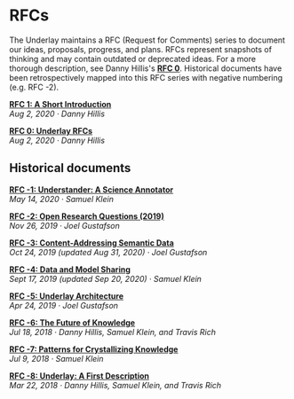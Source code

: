 # RFCs

The Underlay maintains a RFC (Request for Comments) series to document our ideas, proposals, progress, and plans. RFCs represent snapshots of thinking and may contain outdated or deprecated ideas. For a more thorough description, see Danny Hillis's [**RFC 0**](https://www.underlay.org/pub/urfcs). Historical documents have been retrospectively mapped into this RFC series with negative numbering (e.g. RFC -2).

[**RFC 1: A Short Introduction**](https://notes.knowledgefutures.org/pub/underlay-short-intro)
<br/>*Aug 2, 2020 · Danny Hillis*

[**RFC 0: Underlay RFCs**](https://notes.knowledgefutures.org/pub/urfcs/release/1)
<br/>*Aug 2, 2020 · Danny Hillis*

## Historical documents

[**RFC -1: Understander: A Science Annotator**](https://notes.knowledgefutures.org/pub/annotator/release/2)
<br/>*May 14, 2020 · Samuel Klein* 

[**RFC -2: Open Research Questions (2019)**](https://notes.knowledgefutures.org/pub/research-questions/release/1)
<br/>*Nov 26, 2019 · Joel Gustafson*

[**RFC -3: Content-Addressing Semantic Data**](https://notes.knowledgefutures.org/pub/ic0grz58/release/3) 
<br/>*Oct 24, 2019 (updated Aug 31, 2020) · Joel Gustafson*

[**RFC -4: Data and Model Sharing**](https://notes.knowledgefutures.org/pub/data-sharing-questions/release/16)
<br/>*Sept 17, 2019 (updated Sep 20, 2020) · Samuel Klein*

[**RFC -5: Underlay Architecture**](https://notes.knowledgefutures.org/pub/underlay-architecture/release/4)
<br/>*Apr 24, 2019 · Joel Gustafson*

[**RFC -6: The Future of Knowledge**](https://notes.knowledgefutures.org/pub/future/release/5)
<br/>*Jul 18, 2018 · Danny Hillis, Samuel Klein, and Travis Rich*

[**RFC -7: Patterns for Crystallizing Knowledge**](https://notes.knowledgefutures.org/pub/up/release/5)
<br/>*Jul 9, 2018 · Samuel Klein*

[**RFC -8: Underlay: A First Description**](https://notes.knowledgefutures.org/pub/h67iji6d/release/1)
<br/>*Mar 22, 2018 · Danny Hillis, Samuel Klein, and Travis Rich*
